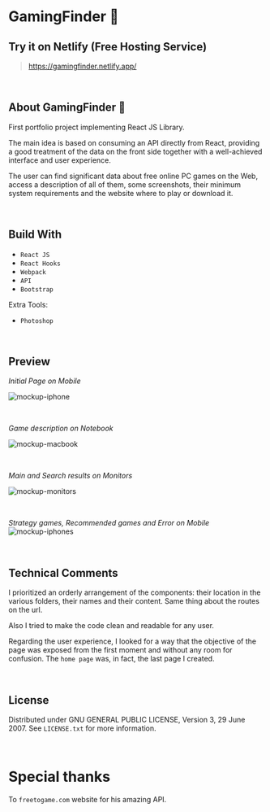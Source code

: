 # GamingFinder 🔎

## Try it on Netlify (Free Hosting Service)
> https://gamingfinder.netlify.app/

<br>


## About GamingFinder 🔎
First portfolio project implementing React JS Library.

The main idea is based on consuming an API directly from React, providing a good treatment of the data on the front side together with a well-achieved interface and user experience.

The user can find significant data about free online PC games on the Web, access a description of all of them, some screenshots, their minimum system requirements and the website where to play or download it.

<br>


## Build With
- `React JS`
- `React Hooks`
- `Webpack`
- `API`
- `Bootstrap`

Extra Tools:
- `Photoshop`

<br>


## Preview

*Initial Page on Mobile*

![mockup-iphone](https://user-images.githubusercontent.com/91569646/159144515-dbb4406e-1c22-4bbb-becb-525c5cbef968.jpg)

<br>

*Game description on Notebook*

![mockup-macbook](https://user-images.githubusercontent.com/91569646/159197740-73e40f9d-142d-4fe1-bd32-f835f655ce42.jpg)

<br>

*Main and Search results on Monitors*

![mockup-monitors](https://user-images.githubusercontent.com/91569646/159197838-6f8ef602-d3b7-479f-be47-4e537cc2153a.jpg)

<br>

*Strategy games, Recommended games and Error on Mobile*
![mockup-iphones](https://user-images.githubusercontent.com/91569646/159197884-7c8106a3-01f7-47ae-93e0-11d5c53b222a.jpg)

<br>


## Technical Comments
I prioritized an orderly arrangement of the components: their location in the various folders, their names and their content.
Same thing about the routes on the url.

Also I tried to make the code clean and readable for any user.

Regarding the user experience, I looked for a way that the objective of the page was exposed from the first moment and without any room for confusion.
The `home page` was, in fact, the last page I created.

<br>


## License
Distributed under GNU GENERAL PUBLIC LICENSE, Version 3, 29 June 2007. See `LICENSE.txt` for more information.

<br>


# Special thanks
To `freetogame.com` website for his amazing API.
